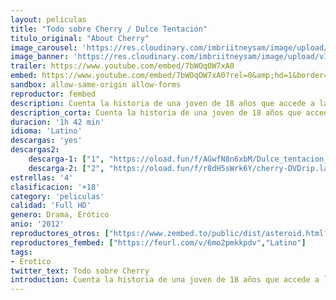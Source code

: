 ```yaml
---
layout: peliculas
title: "Todo sobre Cherry / Dulce Tentación"
titulo_original: "About Cherry"
image_carousel: 'https://res.cloudinary.com/imbriitneysam/image/upload/v1547518555/cherry-poster-min.jpg'
image_banner: 'https://res.cloudinary.com/imbriitneysam/image/upload/v1547518555/cherry-banner-min.jpg'
trailer: https://www.youtube.com/embed/7bWOqOW7xA0
embed: https://www.youtube.com/embed/7bWOqOW7xA0?rel=0&amp;hd=1&border=0&wmode=opaque&enablejsapi=1&modestbranding=1&controls=1&showinfo=1
sandbox: allow-same-origin allow-forms
reproductor: fembed
description: Cuenta la historia de una joven de 18 años que accede a la sugerencia de su novio de hacerse unas fotos por dinero. Con lo que gana por dicha sesión, decide marcharse junto a su mejor amigo a la ciudad de San Francisco, CA., allí conoce a un abogado interpretado por James Franco que le ofrece un mundo de glamour, fiestas, drogas, hasta llegar a introducirse en la industria del porno de la ciudad californian. También conocida con el nombre, Acerca de Cherry y Dulce tentación.
description_corta: Cuenta la historia de una joven de 18 años que accede a la sugerencia de su novio de hacerse unas fotos por dinero. Con lo que gana por dicha sesión, decide marcharse junto a su mejor amigo a la ciudad de San Francisco, CA., allí conoce a un abogado interpretado por
duracion: '1h 42 min'
idioma: 'Latino'
descargas: 'yes'
descargas2:
    descarga-1: ["1", "https://oload.fun/f/AGwfN8n6xbM/Dulce_tentacion_-_todo_sobre_Cherry_-_About_Cherry_%282012%29.MP4.mp4", "https://www.google.com/s2/favicons?domain=openload.co","OpenLoad","https://res.cloudinary.com/imbriitneysam/image/upload/v1541473684/mexico.png", "Latino", "Full HD"]
    descarga-2: ["2", "https://oload.fun/f/r8dH5sWrk6Y/cherry-DVDrip.lat.avi", "https://www.google.com/s2/favicons?domain=openload.co","OpenLoad","https://res.cloudinary.com/imbriitneysam/image/upload/v1541473684/mexico.png", "Latino", "Full HD"]
estrellas: '4'
clasificacion: '+18'
category: 'peliculas'
calidad: 'Full HD'
genero: Drama, Erótico
anio: '2012'
reproductores_otros: ["https://www.zembed.to/public/dist/asteroid.html?id=cfe3f0a0071b6eb5adfd96ee6d6e06bd&title=About%20Cherry","Latino","https://gdriveplayer.me/embed2.php?link=WQklyAjATNlfV6BDv44lggXg9MxWXV%252FY8y7AOfMdJP6BkGDMEM9WZjFw6vLfqbSzP64LWxkNchwZoIMYlcx9w7iXMExdOoJ7qHkmzIFEPHv6PqOZqp5XkGCylxIsNCd7a3EIAGBiEcd%252BoyiIa2S2A%252B1x9aTTgkJ3FeCma%252Fe1ezG9dzqA1RC%252BTSmCsXnhgFw08%253D","Latino"]
reproductores_fembed: ["https://feurl.com/v/6mo2pmkkpdv","Latino"]
tags:
- Erotico
twitter_text: Todo sobre Cherry
introduction: Cuenta la historia de una joven de 18 años que accede a la sugerencia de su novio de hacerse unas fotos por dinero. Con lo que gana por dicha sesión, decide marcharse junto a su mejor amigo a la ciudad de San Francisco, CA., allí conoce a un abogado interpretado por
---
```



 







